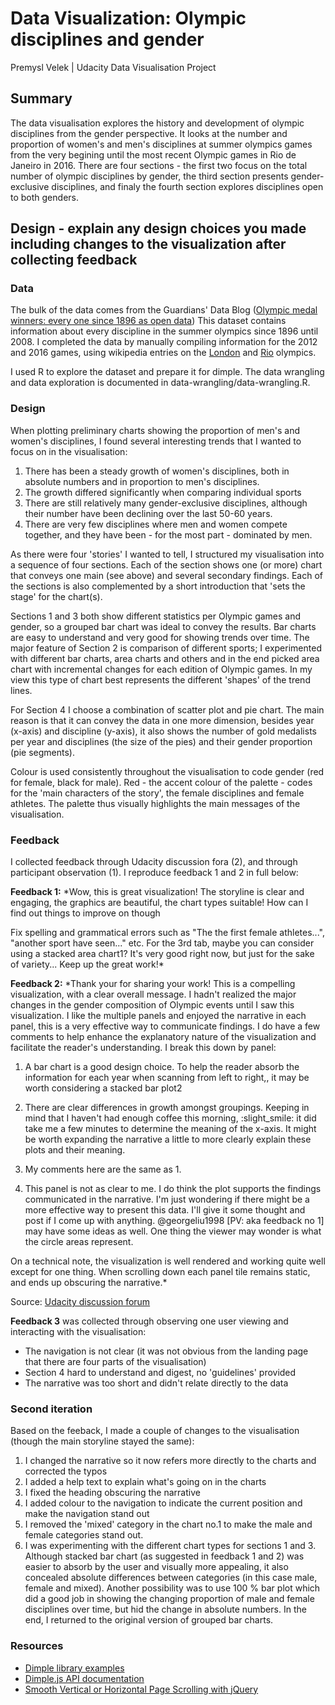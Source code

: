 # Data Visualization: Olympic disciplines and gender
Premysl Velek | Udacity Data Visualisation Project

## Summary
The data visualisation explores the history and development of olympic disciplines from the gender perspective. It looks at the number and proportion of women's and men's disciplines at summer olympics games from the very begining until the most recent Olympic games in Rio de Janeiro in 2016.
There are four sections - the first two focus on the total number of olympic disciplines by gender, the third section presents gender-exclusive disciplines, and finaly the fourth section explores disciplines open to both genders.

## Design - explain any design choices you made including changes to the visualization after collecting feedback

### Data
The bulk of the data comes from the Guardians' Data Blog ([Olympic medal winners: every one since 1896 as open data](https://www.theguardian.com/sport/datablog/2012/jun/25/olympic-medal-winner-list-data)) This dataset contains information about every discipline in the summer olympics since 1896 until 2008. I completed the data by manually compiling information for the 2012 and 2016 games, using wikipedia entries on the [London](https://en.wikipedia.org/wiki/2012_Summer_Olympics) and [Rio](https://en.wikipedia.org/wiki/2016_Summer_Olympics) olympics.

I used R to explore the dataset and prepare it for dimple. The data wrangling and data exploration is documented in data-wrangling/data-wrangling.R.

### Design
When plotting preliminary charts showing the proportion of men's and women's disciplines, I found several interesting trends that I wanted to focus on in the visualisation:

1. There has been a steady growth of women's disciplines, both in absolute numbers and in proportion to men's disciplines.
2. The growth differed significantly when comparing individual sports
3. There are still relatively many gender-exclusive disciplines, although their number have been declining over the last 50-60 years.
4. There are very few disciplines where men and women compete together, and they have been - for the most part - dominated by men.

As there were four 'stories' I wanted to tell, I structured my visualisation into a sequence of four sections. Each of the section shows one (or more) chart that conveys one main (see above) and several secondary findings. Each of the sections is also complemented by a short introduction that 'sets the stage' for the chart(s).

Sections 1 and 3 both show different statistics per Olympic games and gender, so a grouped bar chart was ideal to convey the results. Bar charts are easy to understand and very good for showing trends over time. The major feature of Section 2 is comparison of different sports; I experimented with different bar charts, area charts and others and in the end picked area chart with incremental changes for each edition of Olympic games. In my view this type of chart best represents the different 'shapes' of the trend lines.

For Section 4 I choose a combination of scatter plot and pie chart. The main reason is that it can convey the data in one more dimension, besides year (x-axis) and discipline (y-axis), it also shows the number of gold medalists per year and disciplines (the size of the pies) and their gender proportion (pie segments).

Colour is used consistently throughout the visualisation to code gender (red for female, black for male). Red - the accent colour of the palette - codes for the 'main characters of the story', the female disciplines and female athletes. The palette thus visually highlights the main messages of the visualisation.

### Feedback
I collected feedback through Udacity discussion fora (2), and through participant observation (1). I reproduce feedback 1 and 2 in full below:

**Feedback 1:** *Wow, this is great visualization! The storyline is clear and engaging, the graphics are beautiful, the chart types suitable! How can I find out things to improve on though

Fix spelling and grammatical errors such as "The the first female athletes...", "another sport have seen..." etc.
For the 3rd tab, maybe you can consider using a stacked area chart1? It's very good right now, but just for the sake of variety...
Keep up the great work!*

**Feedback 2:** *Thank your for sharing your work! This is a compelling visualization, with a clear overall message. I hadn't realized the major changes in the gender composition of Olympic events until I saw this visualization. I like the multiple panels and enjoyed the narrative in each panel, this is a very effective way to communicate findings. I do have a few comments to help enhance the explanatory nature of the visualization and facilitate the reader's understanding. I break this down by panel:

  1. A bar chart is a good design choice. To help the reader absorb the information for each year when scanning from left to right,, it may be worth considering a stacked bar plot2

  2. There are clear differences in growth amongst groupings. Keeping in mind that I haven't had enough coffee this morning, :slight_smile: it did take me a few minutes to determine the meaning of the x-axis. It might be worth expanding the narrative a little to more clearly explain these plots and their meaning.

  3. My comments here are the same as 1.

  4. This panel is not as clear to me. I do think the plot supports the findings communicated in the narrative. I'm just wondering if there might be a more effective way to present this data. I'll give it some thought and post if I come up with anything. @georgeliu1998 [PV: aka feedback no 1] may have some ideas as well. One thing the viewer may wonder is what the circle areas represent.

On a technical note, the visualization is well rendered and working quite well except for one thing. When scrolling down each panel tile remains static, and ends up obscuring the narrative.*


Source: [Udacity discussion forum](https://discussions.udacity.com/t/feedback-on-visualisation-on-olympics-and-gender/202752/1)

**Feedback 3** was collected through observing one user viewing and interacting with the visualisation:
 - The navigation is not clear (it was not obvious from the landing page that there are four parts of the visualisation)
 - Section 4 hard to understand and digest, no 'guidelines' provided
 - The narrative was too short and didn't relate directly to the data

### Second iteration
Based on the feeback, I made a couple of changes to the visualisation (though the main storyline stayed the same):

1. I changed the narrative so it now refers more directly to the charts and corrected the typos
2. I added a help text to explain what's going on in the charts
3. I fixed the heading obscuring the narrative
4. I added colour to the navigation to indicate the current position and make the navigation stand out
5. I removed the 'mixed' category in the chart no.1 to make the male and female categories stand out.
6. I was experimenting with the different chart types for sections 1 and 3. Although stacked bar chart (as suggested in feedback 1 and 2) was easier to absorb by the user and visually more appealing, it also concealed absolute differences between categories (in this case male, female and mixed). Another possibility was to use 100 % bar plot which did a good job in showing the changing proportion of male and female disciplines over time, but hid the change in absolute numbers. In the end, I returned to the original version of grouped bar charts.

### Resources
- [Dimple library examples](http://dimplejs.org/examples_index.html)
- [Dimple.js API documentation](https://github.com/PMSI-AlignAlytics/dimple/wiki)
- [Smooth Vertical or Horizontal Page Scrolling with jQuery](https://tympanus.net/codrops/2010/06/02/smooth-vertical-or-horizontal-page-scrolling-with-jquery/)
